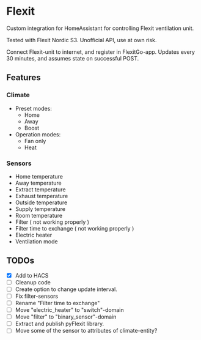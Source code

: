 # Flexit

Custom integration for HomeAssistant for controlling Flexit ventilation unit.

Tested with Flexit Nordic S3.
Unofficial API, use at own risk.

Connect Flexit-unit to internet, and register in FlexitGo-app.
Updates every 30 minutes, and assumes state on successful POST.

## Features
### Climate
- Preset modes:     
  - Home
  - Away
  - Boost
- Operation modes:  
  - Fan only
  - Heat

### Sensors
- Home temperature
- Away temperature
- Extract temperature
- Exhaust temperature
- Outside temperature
- Supply temperature
- Room temperature
- Filter ( not working properly )
- Filter time to exchange ( not working properly )
- Electric heater
- Ventilation mode

## TODOs
- [x] Add to HACS
- [ ] Cleanup code
- [ ] Create option to change update interval.
- [ ] Fix filter-sensors
- [ ] Rename "Filter time to exchange"
- [ ] Move "electric_heater" to "switch"-domain
- [ ] Move "filter" to "binary_sensor"-domain
- [ ] Extract and publish pyFlexit library.
- [ ] Move some of the sensor to attributes of climate-entity?
